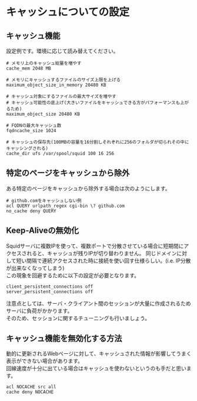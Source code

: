 # キャッシュについての設定
## キャッシュ機能
設定例です。環境に応じて読み替えてください。
```
# メモリ上のキャッシュ総量を増やす
cache_mem 2048 MB

# メモリにキャッシュするファイルのサイズ上限を上げる
maximum_object_size_in_memory 20480 KB

# キャッシュ対象にするファイルの最大サイズを増やす
# キャッシュ可能性の底上げ(大きいファイルをキャッシュできる方がパフォーマンスも上がるため)
maximum_object_size 20480 KB

# FQDNの最大キャッシュ数
fqdncache_size 1024

# キャッシュの保存先(100MBの容量を16分割しそれぞれに256のフォルダが切られその中にキャッシングされる)
cache_dir ufs /var/spool/squid 100 16 256
```
## 特定のページをキャッシュから除外
ある特定のページをキャッシュから除外する場合は次のようにします。
```
# github.comをキャッシュしない例
acl QUERY urlpath_regex cgi-bin \? github.com
no_cache deny QUERY
```
## Keep-Aliveの無効化
Squidサーバに複数IPを使って、複数ポートで分散させている場合に短期間にアクセスされると、キャッシュが残りIPが切り替わりません。
同じドメインに対して短い間隔で連続アクセスされた時に接続を使い回す仕様らしい。(i.e. IP分散が出来なくなってしまう)  
この現象を回避するために以下の設定が必要となります。
```
client_persistent_connections off
server_persistent_connections off
```
注意点としては、サーバ・クライアント間のセッションが大量に作成されるためサーバに負荷がかかります。  
そのため、セッションに関するチューニングも行いましょう。
## キャッシュ機能を無効化する方法
動的に更新されるWebページに対して、キャッシュされた情報が影響してうまく表示ができない場合があります。  
回線速度が十分に出ている場合はキャッシュを使わないというのも手だと思います。
```
acl NOCACHE src all
cache deny NOCACHE
```

